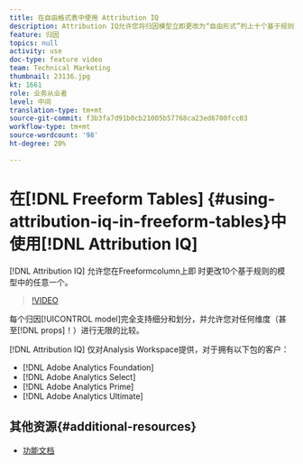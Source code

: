 ```yaml
---
title: 在自由格式表中使用 Attribution IQ
description: Attribution IQ允许您将归因模型立即更改为“自由形式”列上十个基于规则的模型中的任何一个。
feature: 归因
topics: null
activity: use
doc-type: feature video
team: Technical Marketing
thumbnail: 23136.jpg
kt: 1661
role: 业务从业者
level: 中间
translation-type: tm+mt
source-git-commit: f3b3fa7d91b0cb21005b57768ca23ed6700fcc03
workflow-type: tm+mt
source-wordcount: '98'
ht-degree: 20%

---
```



# 在[!DNL Freeform Tables] {#using-attribution-iq-in-freeform-tables}中使用[!DNL Attribution IQ]

[!DNL Attribution IQ] 允许您在Freeformcolumn上即  时更改10个基于规则的模  型中的任意一个。

>[!VIDEO](https://video.tv.adobe.com/v/23136/?quality=12)

每个归因[!UICONTROL model]完全支持细分和划分，并允许您对任何维度（甚至[!DNL props]！）进行无限的比较。

[!DNL Attribution IQ] 仅对Analysis Workspace提供，对于拥有以下包的客户：

* [!DNL Adobe Analytics Foundation]
* [!DNL Adobe Analytics Select]
* [!DNL Adobe Analytics Prime]
* [!DNL Adobe Analytics Ultimate]

## 其他资源{#additional-resources}

* [功能文档](https://marketing.adobe.com/resources/help/en_US/analytics/analysis-workspace/attribution.html)
